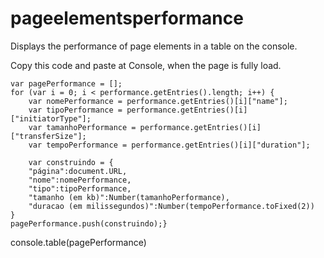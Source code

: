 # pageelementsperformance
Displays the performance of page elements in a table on the console.

Copy this code and paste at Console, when the page is fully load.

	var pagePerformance = [];
	for (var i = 0; i < performance.getEntries().length; i++) {
		var nomePerformance = performance.getEntries()[i]["name"];
		var tipoPerformance = performance.getEntries()[i]["initiatorType"];
		var tamanhoPerformance = performance.getEntries()[i]["transferSize"];
		var tempoPerformance = performance.getEntries()[i]["duration"];

		var construindo = {
		"página":document.URL,
	    "nome":nomePerformance,
	    "tipo":tipoPerformance,
	    "tamanho (em kb)":Number(tamanhoPerformance),
	    "duracao (em milissegundos)":Number(tempoPerformance.toFixed(2))
	}
	pagePerformance.push(construindo);}
console.table(pagePerformance)
